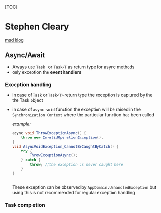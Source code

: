 [TOC]



# Stephen Cleary

[msd blog](https://msdn.microsoft.com/hu-hu/magazine/mt149362?author=stephen+cleary)

## Async/Await

* Always use `Task ` or `Task<T` as return type for async methods 
* only exception the **event handlers**

### Exception handling

* in case of  `Task` or `Task<T>` return type the exception is captured by the the Task object 

* in case of `async void` function the exception will be raised in the `Synchronization Context` where the particular function has been called

  *example:*

  ```c#
  async void ThrowExceptionAsync() {
      throw new InvalidOperationException();
  }
  void AsyncVoidException_CannotBeCaughtByCatch() {
      try {
          ThrowExceptionAsync();
      } catch {
          throw; //the exception is never caught here
      }
  }
      
  ```

  These exception can be observed by `AppDomain.UnhandledException` but using this is not recommended for regular exception handling 



### Task completion  


